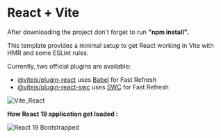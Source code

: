 # React + Vite

After downloading the project don't forget to run **"npm install".**

This template provides a minimal setup to get React working in Vite with HMR and some ESLint rules.

Currently, two official plugins are available:

- [@vitejs/plugin-react](https://github.com/vitejs/vite-plugin-react/blob/main/packages/plugin-react/README.md) uses [Babel](https://babeljs.io/) for Fast Refresh
- [@vitejs/plugin-react-swc](https://github.com/vitejs/vite-plugin-react-swc) uses [SWC](https://swc.rs/) for Fast Refresh


![Vite_React](https://github.com/user-attachments/assets/51396ba9-7d47-40a5-a938-1810d9924828)

**How React 19 application get loaded :** 

![React 19 Bootstrapped](https://github.com/user-attachments/assets/fc09a2dd-ca2e-4d6c-a0d1-08fd8731d6d9)

